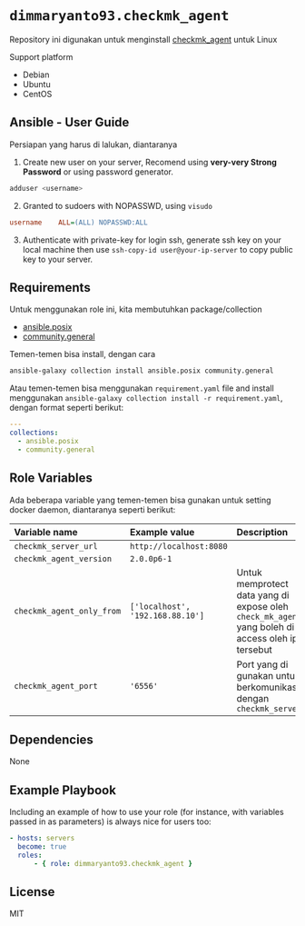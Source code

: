 `dimmaryanto93.checkmk_agent`
=========

Repository ini digunakan untuk menginstall [checkmk_agent](https://docs.checkmk.com/latest/en/agent_linux.html) untuk Linux

Support platform

- Debian
- Ubuntu
- CentOS


Ansible - User Guide
------------

Persiapan yang harus di lalukan, diantaranya

1. Create new user on your server, Recomend using **very-very Strong Password** or using password generator. 
  ```bash
  adduser <username>
  ```

2. Granted to sudoers with NOPASSWD, using `visudo`
  ```ini
  username    ALL=(ALL) NOPASSWD:ALL
  ```

3. Authenticate with private-key for login ssh, generate ssh key on your local machine then use `ssh-copy-id user@your-ip-server` to copy public key to your server.


Requirements
------------

Untuk menggunakan role ini, kita membutuhkan package/collection 

- [ansible.posix](https://github.com/ansible-collections/ansible.posix)
- [community.general](https://github.com/ansible-collections/community.general)

Temen-temen bisa install, dengan cara 

```bash
ansible-galaxy collection install ansible.posix community.general
```

Atau temen-temen bisa menggunakan `requirement.yaml` file and install menggunakan `ansible-galaxy collection install -r requirement.yaml`, dengan format seperti berikut:

```yaml
---
collections:
  - ansible.posix
  - community.general
```

Role Variables
--------------

Ada beberapa variable yang temen-temen bisa gunakan untuk setting docker daemon, diantaranya seperti berikut:

| Variable name               | Example value                     | Description |
| :---                        | :---                              | :---        |
| `checkmk_server_url`        | `http://localhost:8080`           |             |
| `checkmk_agent_version`     | `2.0.0p6-1`                       |             |
| `checkmk_agent_only_from`   | `['localhost', '192.168.88.10']`  | Untuk memprotect data yang di expose oleh `check_mk_agent` yang boleh di access oleh ip tersebut |
| `checkmk_agent_port`        | `'6556'`                          | Port yang di gunakan untuk berkomunikasi dengan `checkmk_server` |

Dependencies
------------

None

Example Playbook
----------------

Including an example of how to use your role (for instance, with variables passed in as parameters) is always nice for users too:

```yaml
- hosts: servers
  become: true
  roles:
      - { role: dimmaryanto93.checkmk_agent }
```

License
-------

MIT